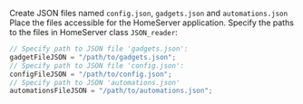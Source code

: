 Create JSON files named `config.json`, `gadgets.json` and `automations.json`
Place the files accessible for the HomeServer application.
Specify the paths to the files in HomeServer class `JSON_reader`:
```java
// Specify path to JSON file 'gadgets.json':
gadgetFileJSON = "/path/to/gadgets.json";
// Specify path to JSON file 'config.json':
configFileJSON = "/path/to/config.json";
// Specify path to JSON 'automations.json'
automationsFileJSON = "/path/to/automations.json";
```
